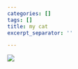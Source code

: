 ```yaml
---
categories: []
tags: []
title: my cat
excerpt_separator: ''

---
```

![](/images/uploads/with_mouse.jpg)